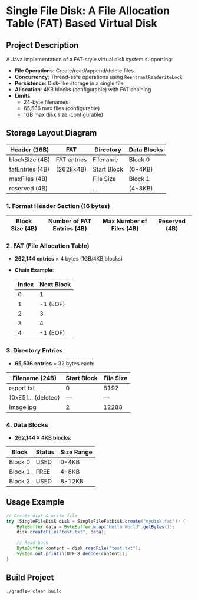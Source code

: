 # Single File Disk: A File Allocation Table (FAT) Based Virtual Disk

## Project Description

A Java implementation of a FAT-style virtual disk system supporting:

- **File Operations**: Create/read/append/delete files
- **Concurrency**: Thread-safe operations using `ReentrantReadWriteLock`
- **Persistence**: Disk-like storage in a single file
- **Allocation**: 4KB blocks (configurable) with FAT chaining
- **Limits**:
    - 24-byte filenames
    - 65,536 max files (configurable)
    - 1GB max disk size (configurable)

## Storage Layout Diagram

| Header (16B)    | FAT         | Directory   | Data Blocks |
|-----------------|-------------|-------------|-------------|
| blockSize (4B)  | FAT entries | Filename    | Block 0     |
| fatEntries (4B) | (262k×4B)   | Start Block | (0-4KB)     |
| maxFiles (4B)   |             | File Size   | Block 1     |
| reserved (4B)   |             | ...         | (4-8KB)     |

### 1. Format Header Section (16 bytes)

| Block Size (4B) | Number of FAT Entries (4B) | Max Number of Files (4B) | Reserved (4B) |
|-----------------|----------------------------|--------------------------|---------------|

### 2. FAT (File Allocation Table)

- **262,144 entries** × 4 bytes (1GB/4KB blocks)
- **Chain Example**:

  | Index | Next Block |
  |-------|------------|
  | 0     | 1          |
  | 1     | -1 (EOF)   |
  | 2     | 3          |
  | 3     | 4          |
  | 4     | -1 (EOF)   |

### 3. Directory Entries

- **65,536 entries** × 32 bytes each:

| Filename (24B)      | Start Block | File Size |
|---------------------|-------------|-----------|
| report.txt          | 0           | 8192      |
| [0xE5]... (deleted) | —           | —         |
| image.jpg           | 2           | 12288     |

### 4. Data Blocks

- **262,144 × 4KB blocks**:

| Block   | Status | Size Range |
|---------|--------|------------|
| Block 0 | USED   | 0-4KB      |
| Block 1 | FREE   | 4-8KB      |
| Block 2 | USED   | 8-12KB     |

## Usage Example

```java
// Create disk & write file
try (SingleFileDisk disk = SingleFileFatDisk.create("mydisk.fat")) {
    ByteBuffer data = ByteBuffer.wrap("Hello World".getBytes());
    disk.createFile("test.txt", data);

    // Read back
    ByteBuffer content = disk.readFile("test.txt");
    System.out.println(UTF_8.decode(content));
}
```

## Build Project

```shell
./gradlew clean build 
```
